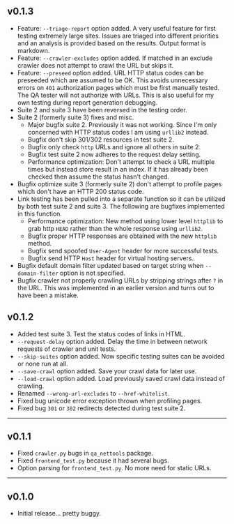 ## v0.1.3

* Feature: `--triage-report` option added.  A very useful feature for first testing extremely large sites.  Issues are triaged into different priorities and an analysis is provided based on the results.  Output format is markdown.
* Feature: `--crawler-excludes` option added.  If matched in an exclude crawler does not attempt to crawl the URL but skips it.
* Feature: `--preseed` option added.  URL HTTP status codes can be preseeded which are assumed to be OK.  This avoids unnecessary errors on `401` authorization pages which must be first manually tested.  The QA tester will not authorize with URLs.  This is also useful for my own testing during report generation debugging.
* Suite 2 and suite 3 have been reversed in the testing order.
* Suite 2 (formerly suite 3) fixes and misc.
  * Major bugfix suite 2.  Previously it was not working.  Since I'm only concerned with HTTP status codes I am using `urllib2` instead.
  * Bugfix don't skip 301/302 resources in test suite 2.
  * Bugfix only check `http` URLs and ignore all others in suite 2.
  * Bugfix test suite 2 now adheres to the request delay setting.
  * Performance optimization: Don't attempt to check a URL multiple times but instead store result in an index.  If it has already been checked then assume the status hasn't changed.
* Bugfix optimize suite 3 (formerly suite 2) don't attempt to profile pages which don't have an HTTP 200 status code.
* Link testing has been pulled into a separate function so it can be utilized by both test suite 2 and suite 3.  The following are bugfixes implemented in this function.
  * Performance optimization: New method using lower level `httplib` to grab http `HEAD` rather than the whole response using `urllib2`.
  * Bugfix proper HTTP responses are obtained with the new `httplib` method.
  * Bugfix send spoofed `User-Agent` header for more successful tests.
  * Bugfix send HTTP `Host` header for virtual hosting servers.
* Bugfix default domain filter updated based on target string when `--domain-filter` option is not specified.
* Bugfix crawler not properly crawling URLs by stripping strings after `?` in the URL.  This was implemented in an earlier version and turns out to have been a mistake.

## v0.1.2

* Added test suite 3.  Test the status codes of links in HTML.
* `--request-delay` option added.  Delay the time in between network requests of crawler and unit tests.
* `--skip-suites` option added.  Now specific testing suites can be avoided or none run at all.
* `--save-crawl` option added.  Save your crawl data for later use.
* `--load-crawl` option added.  Load previously saved crawl data instead of crawling.
* Renamed `--wrong-url-excludes` to `--href-whitelist`.
* Fixed bug unicode error exception thrown when profiling pages.
* Fixed bug `301` or `302` redirects detected during test suite 2.


---
## v0.1.1

* Fixed `crawler.py` bugs in `qa_nettools` package.
* Fixed `frontend_test.py` because it had several bugs.
* Option parsing for `frontend_test.py`.  No more need for static URLs.


---
## v0.1.0

* Initial release... pretty buggy.
